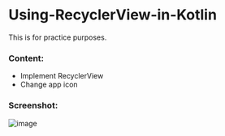 # Using-RecyclerView-in-Kotlin
This is for practice purposes.  
### Content:  
- Implement RecyclerView
- Change app icon
### Screenshot:
![image](https://github.com/sarapmagcode/Using-RecyclerView-in-Kotlin/assets/85553852/6729b8a7-80e7-4fa4-be9e-0789eda564d6)
